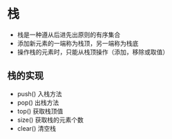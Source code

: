 # 栈

- 栈是一种遵从后进先出原则的有序集合
- 添加新元素的一端称为栈顶，另一端称为栈底
- 操作栈的元素时，只能从栈顶操作（添加，移除或取值）

## 栈的实现

- push() 入栈方法
- pop() 出栈方法
- top() 获取栈顶值
- size() 获取栈的元素个数
- clear() 清空栈
